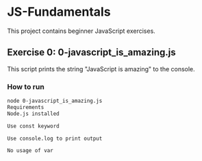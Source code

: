 # JS-Fundamentals

This project contains beginner JavaScript exercises.

## Exercise 0: 0-javascript_is_amazing.js

This script prints the string "JavaScript is amazing" to the console.

### How to run

```bash
node 0-javascript_is_amazing.js
Requirements
Node.js installed

Use const keyword

Use console.log to print output

No usage of var